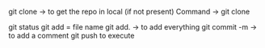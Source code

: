 git clone -> to get the repo in local (if not present)
Command -> git clone <git-clone-url>

git status
git add = file name
git add. -> to add everything
git commit -m -> to add a comment 
git push to execute 